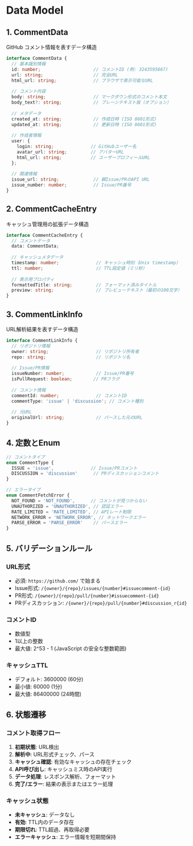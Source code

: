 # Data Model

## 1. CommentData

GitHub コメント情報を表すデータ構造

```typescript
interface CommentData {
  // 基本識別情報
  id: number;                    // コメントID (例: 3243595867)
  url: string;                   // 完全URL
  html_url: string;              // ブラウザで表示可能なURL
  
  // コメント内容
  body: string;                  // マークダウン形式のコメント本文
  body_text?: string;            // プレーンテキスト版（オプション）
  
  // メタデータ
  created_at: string;            // 作成日時 (ISO 8601形式)
  updated_at: string;            // 更新日時 (ISO 8601形式)
  
  // 作成者情報
  user: {
    login: string;              // GitHubユーザー名
    avatar_url: string;         // アバターURL
    html_url: string;           // ユーザープロフィールURL
  };
  
  // 関連情報
  issue_url: string;             // 親Issue/PRのAPI URL
  issue_number: number;          // Issue/PR番号
}
```

## 2. CommentCacheEntry

キャッシュ管理用の拡張データ構造

```typescript
interface CommentCacheEntry {
  // コメントデータ
  data: CommentData;
  
  // キャッシュメタデータ
  timestamp: number;              // キャッシュ時刻（Unix timestamp）
  ttl: number;                    // TTL設定値（ミリ秒）
  
  // 表示用プロパティ
  formattedTitle: string;         // フォーマット済みタイトル
  preview: string;                // プレビューテキスト（最初の100文字）
}
```

## 3. CommentLinkInfo

URL解析結果を表すデータ構造

```typescript
interface CommentLinkInfo {
  // リポジトリ情報
  owner: string;                  // リポジトリ所有者
  repo: string;                   // リポジトリ名
  
  // Issue/PR情報
  issueNumber: number;            // Issue/PR番号
  isPullRequest: boolean;        // PRフラグ
  
  // コメント情報
  commentId: number;              // コメントID
  commentType: 'issue' | 'discussion'; // コメント種別
  
  // 元URL
  originalUrl: string;            // パースした元のURL
}
```

## 4. 定数とEnum

```typescript
// コメントタイプ
enum CommentType {
  ISSUE = 'issue',              // Issue/PRコメント
  DISCUSSION = 'discussion'      // PRディスカッションコメント
}

// エラータイプ
enum CommentFetchError {
  NOT_FOUND = 'NOT_FOUND',      // コメントが見つからない
  UNAUTHORIZED = 'UNAUTHORIZED', // 認証エラー
  RATE_LIMITED = 'RATE_LIMITED', // APIレート制限
  NETWORK_ERROR = 'NETWORK_ERROR', // ネットワークエラー
  PARSE_ERROR = 'PARSE_ERROR'    // パースエラー
}
```

## 5. バリデーションルール

### URL形式
- 必須: `https://github.com/` で始まる
- Issue形式: `/{owner}/{repo}/issues/{number}#issuecomment-{id}`
- PR形式: `/{owner}/{repo}/pull/{number}#issuecomment-{id}`
- PRディスカッション: `/{owner}/{repo}/pull/{number}#discussion_r{id}`

### コメントID
- 数値型
- 1以上の整数
- 最大値: 2^53 - 1 (JavaScript の安全な整数範囲)

### キャッシュTTL
- デフォルト: 3600000 (60分)
- 最小値: 60000 (1分)
- 最大値: 86400000 (24時間)

## 6. 状態遷移

### コメント取得フロー
1. **初期状態**: URL検出
2. **解析中**: URL形式チェック、パース
3. **キャッシュ確認**: 有効なキャッシュの存在チェック
4. **API呼び出し**: キャッシュミス時のAPI実行
5. **データ処理**: レスポンス解析、フォーマット
6. **完了/エラー**: 結果の表示またはエラー処理

### キャッシュ状態
- **未キャッシュ**: データなし
- **有効**: TTL内のデータ存在
- **期限切れ**: TTL超過、再取得必要
- **エラーキャッシュ**: エラー情報を短期間保持